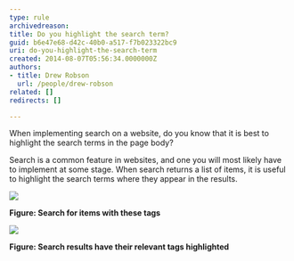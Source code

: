```yaml
---
type: rule
archivedreason: 
title: Do you highlight the search term?
guid: b6e47e68-d42c-40b0-a517-f7b023322bc9
uri: do-you-highlight-the-search-term
created: 2014-08-07T05:56:34.0000000Z
authors:
- title: Drew Robson
  url: /people/drew-robson
related: []
redirects: []

---
```


When implementing search on a website, do you know that it is best to highlight the search terms in the page body?

<!--endintro-->

Search is a common feature in websites, and one you will most likely have to implement at some stage. When search returns a list of items, it is useful to highlight the search terms where they appear in the results.



![](2014-08-07_15-48-11-before-compressor.png)

**Figure: Search for items with these tags**



![](2014-08-07_15-47-15-after-compressor.png)

**Figure: Search results have their relevant tags highlighted**
